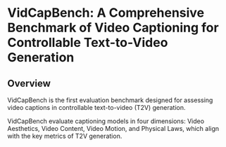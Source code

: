 # VidCapBench: A Comprehensive Benchmark of Video Captioning for Controllable Text-to-Video Generation

## Overview
VidCapBench is the first evaluation benchmark designed for assessing video captions in controllable text-to-video (T2V) generation.

VidCapBench evaluate captioning models in four dimensions: Video Aesthetics, Video Content, Video Motion, and Physical Laws, which align with the key metrics of T2V generation.
